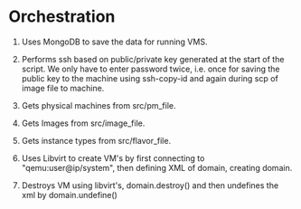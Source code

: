 # Orchestration
1. Uses MongoDB to save the data for running VMS.

2. Performs ssh based on public/private key generated at the start of the script. We only have to enter password twice, i.e. once for saving the public key to the machine using ssh-copy-id and again during scp of image file to machine. 

2. Gets physical machines from src/pm_file.

3. Gets Images from src/image_file.

4. Gets instance types from src/flavor_file.

5. Uses Libvirt to create VM's by first connecting to "qemu:user@ip/system", then defining XML of domain, creating domain.

6. Destroys VM using libvirt's, domain.destroy() and then undefines the xml by domain.undefine()